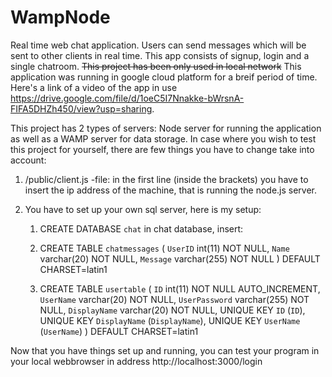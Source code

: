 # WampNode

Real time web chat application. Users can send messages which will be sent to other clients in real time. This app consists of signup, login and a single chatroom.
~~This project has been only used in local network~~ This application was running in google cloud platform for a breif period of time. Here's a link of a video of the app in use <https://drive.google.com/file/d/1oeC5I7Nnakke-bWrsnA-FIFA5DHZh450/view?usp=sharing>.

This project has 2 types of servers: Node server for running the application as well as a WAMP server for data storage.
In case where you wish to test this project for yourself, there are few things you have to change take into account:

1. /public/client.js -file: in the first line (inside the brackets) you have to insert the ip address of the machine, that is running the node.js server.

2. You have to set up your own sql server, here is my setup:

   1. CREATE DATABASE `chat`
      in chat database, insert:
   1. CREATE TABLE `chatmessages` (
      `UserID` int(11) NOT NULL,
      `Name` varchar(20) NOT NULL,
      `Message` varchar(255) NOT NULL
      ) DEFAULT CHARSET=latin1

   1. CREATE TABLE `usertable` (
      `ID` int(11) NOT NULL AUTO_INCREMENT,
      `UserName` varchar(20) NOT NULL,
      `UserPassword` varchar(255) NOT NULL,
      `DisplayName` varchar(20) NOT NULL,
      UNIQUE KEY `ID` (`ID`),
      UNIQUE KEY `DisplayName` (`DisplayName`),
      UNIQUE KEY `UserName` (`UserName`)
      ) DEFAULT CHARSET=latin1

Now that you have things set up and running, you can test your program in your local webbrowser in address http://localhost:3000/login
